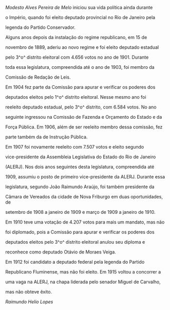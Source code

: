 

*Modesto Alves Pereira de Melo* iniciou sua vida política ainda durante

o Império, quando foi eleito deputado provincial no Rio de Janeiro pela

legenda do Partido Conservador.



Alguns anos depois da instalação do regime republicano, em 15 de

novembro de 1889, aderiu ao novo regime e foi eleito deputado estadual

pelo 3^o^ distrito eleitoral com 4.656 votos no ano de 1901. Durante

toda essa legislatura, compreendida até o ano de 1903, foi membro da

Comissão de Redação de Leis.



Em 1904 fez parte da Comissão para apurar e verificar os poderes dos

deputados eleitos pelo 1^o^ distrito eleitoral. Nesse mesmo ano foi

reeleito deputado estadual, pelo 3^o^ distrito, com 6.584 votos. No ano

seguinte ingressou na Comissão de Fazenda e Orçamento do Estado e da

Força Pública. Em 1906, além de ser reeleito membro dessa comissão, fez

parte também da de Instrução Pública.



Em 1907 foi novamente reeleito com 7.507 votos e eleito segundo

vice-presidente da Assembleia Legislativa do Estado do Rio de Janeiro

(ALERJ). Nos dois anos seguintes desta legislatura, compreendida até

1909, assumiu o posto de primeiro vice-presidente da ALERJ. Durante essa

legislatura, segundo João Raimundo Araújo, foi também presidente da

Câmara de Vereados da cidade de Nova Friburgo em duas oportunidades, de

setembro de 1908 a janeiro de 1909 e março de 1909 a janeiro de 1910.



Em 1910 teve uma votação de 4.207 votos para mais um mandato, mas não

foi diplomado, pois a Comissão para apurar e verificar os poderes dos

deputados eleitos pelo 3^o^ distrito eleitoral anulou seu diploma e

reconhece como deputado Otávio de Moraes Veiga.



Em 1912 foi candidato a deputado federal pela legenda do Partido

Republicano Fluminense, mas não foi eleito. Em 1915 voltou a concorrer a

uma vaga na ALERJ, na chapa liderada pelo senador Miguel de Carvalho,

mas não obteve êxito.



*Raimundo Helio Lopes*



